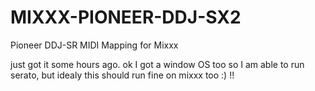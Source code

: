 # MIXXX-PIONEER-DDJ-SX2
Pioneer DDJ-SR MIDI Mapping for Mixxx

just got it some hours ago.
ok I got a window OS too so I am able to run serato, but idealy this should run fine on mixxx too :) !!
